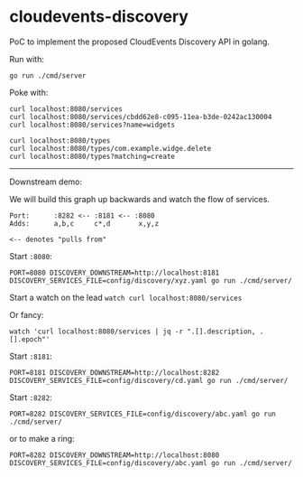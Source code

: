 # cloudevents-discovery
PoC to implement the proposed CloudEvents Discovery API in golang.

Run with:

```shell
go run ./cmd/server
```

Poke with:

```shell
curl localhost:8080/services
curl localhost:8080/services/cbdd62e8-c095-11ea-b3de-0242ac130004
curl localhost:8080/services?name=widgets

curl localhost:8080/types
curl localhost:8080/types/com.example.widge.delete
curl localhost:8080/types?matching=create
```


---
Downstream demo:

We will build this graph up backwards and watch the flow of services.

```
Port:      :8282 <-- :8181 <-- :8080 
Adds:      a,b,c     c*,d       x,y,z

<-- denotes "pulls from"
```

Start `:8080`:
```
PORT=8080 DISCOVERY_DOWNSTREAM=http://localhost:8181 DISCOVERY_SERVICES_FILE=config/discovery/xyz.yaml go run ./cmd/server/
```

Start a watch on the lead
``
watch curl localhost:8080/services
``

Or fancy:

```
watch 'curl localhost:8080/services | jq -r ".[].description, .[].epoch"'
```

Start `:8181`:

```
PORT=8181 DISCOVERY_DOWNSTREAM=http://localhost:8282 DISCOVERY_SERVICES_FILE=config/discovery/cd.yaml go run ./cmd/server/
```

Start `:8282`:

```
PORT=8282 DISCOVERY_SERVICES_FILE=config/discovery/abc.yaml go run ./cmd/server/
```

or to make a ring:

```
PORT=8282 DISCOVERY_DOWNSTREAM=http://localhost:8080 DISCOVERY_SERVICES_FILE=config/discovery/abc.yaml go run ./cmd/server/
```
